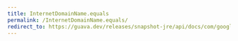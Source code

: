 ```yaml
---
title: InternetDomainName.equals
permalink: /InternetDomainName.equals/
redirect_to: https://guava.dev/releases/snapshot-jre/api/docs/com/google/common/net/InternetDomainName.html#equals-java.lang.Object-
---
```

